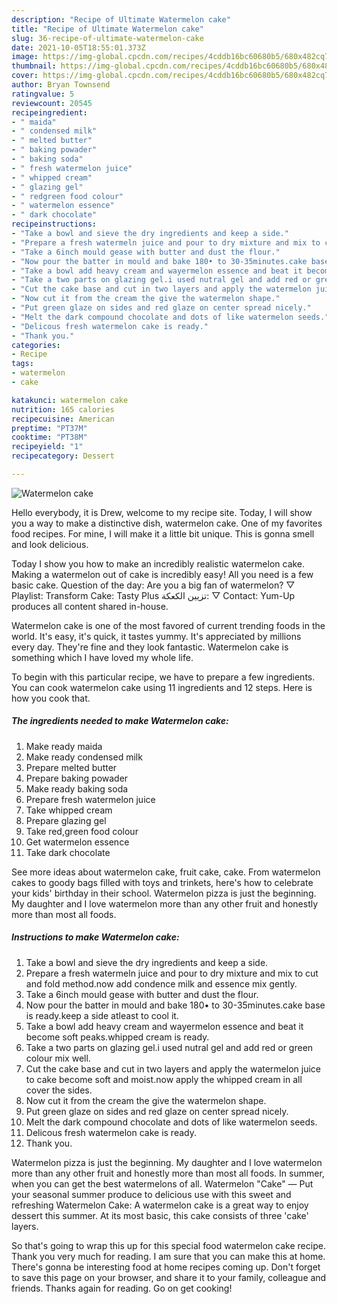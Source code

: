```yaml
---
description: "Recipe of Ultimate Watermelon cake"
title: "Recipe of Ultimate Watermelon cake"
slug: 36-recipe-of-ultimate-watermelon-cake
date: 2021-10-05T18:55:01.373Z
image: https://img-global.cpcdn.com/recipes/4cddb16bc60680b5/680x482cq70/watermelon-cake-recipe-main-photo.jpg
thumbnail: https://img-global.cpcdn.com/recipes/4cddb16bc60680b5/680x482cq70/watermelon-cake-recipe-main-photo.jpg
cover: https://img-global.cpcdn.com/recipes/4cddb16bc60680b5/680x482cq70/watermelon-cake-recipe-main-photo.jpg
author: Bryan Townsend
ratingvalue: 5
reviewcount: 20545
recipeingredient:
- " maida"
- " condensed milk"
- " melted butter"
- " baking powader"
- " baking soda"
- " fresh watermelon juice"
- " whipped cream"
- " glazing gel"
- " redgreen food colour"
- " watermelon essence"
- " dark chocolate"
recipeinstructions:
- "Take a bowl and sieve the dry ingredients and keep a side."
- "Prepare a fresh watermeln juice and pour to dry mixture and mix to cut and fold method.now add condence milk and essence mix gently."
- "Take a 6inch mould gease with butter and dust the flour."
- "Now pour the batter in mould and bake 180• to 30-35minutes.cake base is ready.keep a side atleast to cool it."
- "Take a bowl add heavy cream and wayermelon essence and beat it become soft peaks.whipped cream is ready."
- "Take a two parts on glazing gel.i used nutral gel and add red or green colour mix well."
- "Cut the cake base and cut in two layers and apply the watermelon juice to cake become soft and moist.now apply the whipped cream in all cover the sides."
- "Now cut it from the cream the give the watermelon shape."
- "Put green glaze on sides and red glaze on center spread nicely."
- "Melt the dark compound chocolate and dots of like watermelon seeds."
- "Delicous fresh watermelon cake is ready."
- "Thank you."
categories:
- Recipe
tags:
- watermelon
- cake

katakunci: watermelon cake 
nutrition: 165 calories
recipecuisine: American
preptime: "PT37M"
cooktime: "PT38M"
recipeyield: "1"
recipecategory: Dessert

---
```



![Watermelon cake](https://img-global.cpcdn.com/recipes/4cddb16bc60680b5/680x482cq70/watermelon-cake-recipe-main-photo.jpg)

Hello everybody, it is Drew, welcome to my recipe site. Today, I will show you a way to make a distinctive dish, watermelon cake. One of my favorites food recipes. For mine, I will make it a little bit unique. This is gonna smell and look delicious.

Today I show you how to make an incredibly realistic watermelon cake. Making a watermelon out of cake is incredibly easy! All you need is a few basic cake. Question of the day: Are you a big fan of watermelon? ▽ Playlist: Transform Cake: Tasty Plus تزيين الكعكة: ▽ Contact: Yum-Up produces all content shared in-house.

Watermelon cake is one of the most favored of current trending foods in the world. It's easy, it's quick, it tastes yummy. It's appreciated by millions every day. They're fine and they look fantastic. Watermelon cake is something which I have loved my whole life.


To begin with this particular recipe, we have to prepare a few ingredients. You can cook watermelon cake using 11 ingredients and 12 steps. Here is how you cook that.

<!--inarticleads1-->

##### The ingredients needed to make Watermelon cake:

1. Make ready  maida
1. Make ready  condensed milk
1. Prepare  melted butter
1. Prepare  baking powader
1. Make ready  baking soda
1. Prepare  fresh watermelon juice
1. Take  whipped cream
1. Prepare  glazing gel
1. Take  red,green food colour
1. Get  watermelon essence
1. Take  dark chocolate


See more ideas about watermelon cake, fruit cake, cake. From watermelon cakes to goody bags filled with toys and trinkets, here&#39;s how to celebrate your kids&#39; birthday in their school. Watermelon pizza is just the beginning. My daughter and I love watermelon more than any other fruit and honestly more than most all foods. 

<!--inarticleads2-->

##### Instructions to make Watermelon cake:

1. Take a bowl and sieve the dry ingredients and keep a side.
1. Prepare a fresh watermeln juice and pour to dry mixture and mix to cut and fold method.now add condence milk and essence mix gently.
1. Take a 6inch mould gease with butter and dust the flour.
1. Now pour the batter in mould and bake 180• to 30-35minutes.cake base is ready.keep a side atleast to cool it.
1. Take a bowl add heavy cream and wayermelon essence and beat it become soft peaks.whipped cream is ready.
1. Take a two parts on glazing gel.i used nutral gel and add red or green colour mix well.
1. Cut the cake base and cut in two layers and apply the watermelon juice to cake become soft and moist.now apply the whipped cream in all cover the sides.
1. Now cut it from the cream the give the watermelon shape.
1. Put green glaze on sides and red glaze on center spread nicely.
1. Melt the dark compound chocolate and dots of like watermelon seeds.
1. Delicous fresh watermelon cake is ready.
1. Thank you.


Watermelon pizza is just the beginning. My daughter and I love watermelon more than any other fruit and honestly more than most all foods. In summer, when you can get the best watermelons of all. Watermelon &#34;Cake&#34; — Put your seasonal summer produce to delicious use with this sweet and refreshing Watermelon Cake: A watermelon cake is a great way to enjoy dessert this summer. At its most basic, this cake consists of three &#39;cake&#39; layers. 

So that's going to wrap this up for this special food watermelon cake recipe. Thank you very much for reading. I am sure that you can make this at home. There's gonna be interesting food at home recipes coming up. Don't forget to save this page on your browser, and share it to your family, colleague and friends. Thanks again for reading. Go on get cooking!
